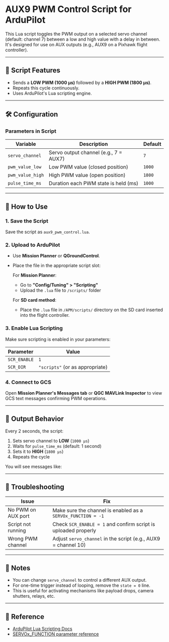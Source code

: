 # AUX9 PWM Control Script for ArduPilot

This Lua script toggles the PWM output on a selected servo channel (default: channel 7) between a low and high value with a delay in between. It's designed for use on AUX outputs (e.g., AUX9 on a Pixhawk flight controller).

---

## 📌 Script Features

- Sends a **LOW PWM (1000 µs)** followed by a **HIGH PWM (1800 µs)**.
- Repeats this cycle continuously.
- Uses ArduPilot's Lua scripting engine.

---

## 🛠 Configuration

### Parameters in Script

| Variable         | Description                                 | Default     |
|------------------|---------------------------------------------|-------------|
| `servo_channel`  | Servo output channel (e.g., 7 = AUX7)        | `7`         |
| `pwm_value_low`  | Low PWM value (closed position)              | `1000`      |
| `pwm_value_high` | High PWM value (open position)               | `1800`      |
| `pulse_time_ms`  | Duration each PWM state is held (ms)         | `1000`      |

---

## 🚀 How to Use

### 1. **Save the Script**
Save the script as `aux9_pwm_control.lua`.

### 2. **Upload to ArduPilot**

- Use **Mission Planner** or **QGroundControl**.
- Place the file in the appropriate script slot:

  For **Mission Planner**:
  - Go to **"Config/Tuning" > "Scripting"**
  - Upload the `.lua` file to `/scripts/` folder

  For **SD card method**:
  - Place the `.lua` file in `/APM/scripts/` directory on the SD card inserted into the flight controller.

### 3. **Enable Lua Scripting**
Make sure scripting is enabled in your parameters:

| Parameter         | Value   |
|------------------|---------|
| `SCR_ENABLE`      | `1`     |
| `SCR_DIR`         | `"scripts"` (or as appropriate) |

### 4. **Connect to GCS**
Open **Mission Planner's Messages tab** or **QGC MAVLink Inspector** to view GCS text messages confirming PWM operations.

---

## 🧪 Output Behavior

Every 2 seconds, the script:
1. Sets servo channel to **LOW** (`1000 µs`)
2. Waits for `pulse_time_ms` (default: 1 second)
3. Sets it to **HIGH** (`1800 µs`)
4. Repeats the cycle

You will see messages like:


---

## 🧰 Troubleshooting

| Issue                              | Fix                                                             |
|-----------------------------------|------------------------------------------------------------------|
| No PWM on AUX port                | Make sure the channel is enabled as a `SERVOx_FUNCTION = -1`    |
| Script not running                | Check `SCR_ENABLE = 1` and confirm script is uploaded properly   |
| Wrong PWM channel                 | Adjust `servo_channel` in the script (e.g., AUX9 = channel 10)   |

---

## 📎 Notes

- You can change `servo_channel` to control a different AUX output.
- For one-time trigger instead of looping, remove the `state = 0` line.
- This is useful for activating mechanisms like payload drops, camera shutters, relays, etc.

---

## 🧠 Reference

- [ArduPilot Lua Scripting Docs](https://ardupilot.org/copter/docs/common-lua-scripts.html)
- [SERVOx_FUNCTION parameter reference](https://ardupilot.org/copter/docs/common-servo.html)
